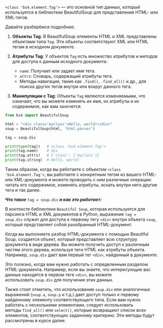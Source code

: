 

`<class 'bs4.element.Tag'>` — это основной тип данных, который используется в библиотеке BeautifulSoup для представления HTML- или XML-тегов.

Давайте разберёмся подробнее:

1. **Объекты Tag**: В BeautifulSoup элементы HTML и XML представлены объектами типа `Tag`. Эти объекты соответствуют XML или HTML тегам в исходном документе.
    
2. **Атрибуты Tag**: У объектов `Tag` есть множество атрибутов и методов для доступа к данным исходного документа:
    
    - `name`: Получает или задает имя тега.
    - `attrs`: Словарь, содержащий атрибуты тега.
    - Методы навигации, такие как `.find()`, `.find_all()` и др., для поиска других тегов внутри или вокруг данного тега.
3. **Манипуляции с Tag**: Объекты `Tag` являются изменяемыми, что означает, что вы можете изменять их имя, их атрибуты и их содержимое, как вам захочется.
    

```python
from bs4 import BeautifulSoup

html = "<div class='myclass'>Hello, world!</div>"
soup = BeautifulSoup(html, 'html.parser')

tag = soup.div

print(type(tag))   # <class 'bs4.element.Tag'>
print(tag.name)    # div
print(tag.attrs)   # {'class': ['myclass']}
print(tag.string)  # Hello, world!
```

Таким образом, когда вы работаете с объектом `<class 'bs4.element.Tag'>`, вы работаете с конкретным тегом из вашего HTML- или XML-документа и можете проводить с ним различные операции: читать его содержимое, изменять атрибуты, искать внутри него другие теги и так далее.

**_Что такое_** `tag = soup.div` **_и как это работает:_**

В контексте библиотеки `Beautiful Soup`, которая используется для парсинга HTML и XML документов в Python, выражение `tag = soup.div` служит для доступа к первому тегу `<div>` внутри объекта `soup`, который представляет собой разобранный HTML-документ.

Когда вы выполняете разбор HTML-документа с помощью Beautiful Soup, создается объект, который представляет всю структуру документа в виде дерева. Вы можете получить доступ к различным частям этого дерева, используя теги HTML как атрибуты объекта. Например, `soup.div` дает вам первый тег `<div>`, найденный в документе.

Это полезно, когда вам нужно работать с определенным разделом HTML-документа. Например, если вы знаете, что интересующие вас данные находятся в первом теге `<div>`, вы можете использовать `soup.div` для получения этих данных.

Также стоит отметить, что использование `soup.div` или аналогичных выражений (`soup.a`, `soup.p` и т.д.) дает доступ только к первому найденному элементу соответствующего типа. Если вам нужно работать с несколькими элементами, следует использовать методы `find_all()` или `select()`, которые возвращают список всех элементов, соответствующих заданному критерию. Эти методы будут рассмотрены в курсе далее.